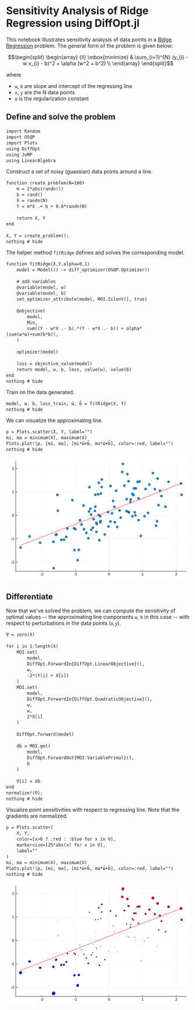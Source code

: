 # Sensitivity Analysis of Ridge Regression using DiffOpt.jl

This notebook illustrates sensitivity analysis of data points in a [Ridge Regression](https://en.wikipedia.org/wiki/Ridge_regression) problem. The general form of the problem is given below:

```math
\begin{split}
\begin{array} {ll}
\mbox{minimize} & \sum_{i=1}^{N} (y_{i} - w x_{i} - b)^2 + \alpha (w^2 + b^2) \\
\end{array}
\end{split}
```
where
- `w`, `b` are slope and intercept of the regressing line
- `x`, `y` are the N data points
- `α` is the regularization constant

## Define and solve the problem
```@example 2
import Random
import OSQP
import Plots
using DiffOpt
using JuMP
using LinearAlgebra
```

Construct a set of noisy (guassian) data points around a line.
```@example 2
function create_problem(N=100)
    m = 2*abs(randn())
    b = rand()
    X = randn(N)
    Y = m*X .+ b + 0.8*randn(N)
    
    return X, Y
end

X, Y = create_problem();
nothing # hide
```

The helper method `fitRidge` defines and solves the corresponding model.
```@example 2
function fitRidge(X,Y,alpha=0.1)
    model = Model(() -> diff_optimizer(OSQP.Optimizer))

    # add variables
    @variable(model, w)
    @variable(model, b)
    set_optimizer_attribute(model, MOI.Silent(), true)
    
    @objective(
        model,
        Min,
        sum((Y - w*X .- b).*(Y - w*X .- b)) + alpha*(sum(w*w)+sum(b*b)),
    )

    optimize!(model)

    loss = objective_value(model)
    return model, w, b, loss, value(w), value(b)
end
nothing # hide
```

Train on the data generated.
```@example 2
model, w, b, loss_train, ŵ, b̂ = fitRidge(X, Y)
nothing # hide
```

We can visualize the approximating line. 
```@example 2
p = Plots.scatter(X, Y, label="")
mi, ma = minimum(X), maximum(X)
Plots.plot!(p, [mi, ma], [mi*ŵ+b̂, ma*ŵ+b̂], color=:red, label="")
nothing # hide
``` 
![svg](sensitivity-analysis-ridge-1.svg)
    

## Differentiate
Now that we've solved the problem, we can compute the sensitivity of optimal values -- the approximating line components `w`, `b` in this case -- with respect to perturbations in the data points (`x`,`y`).
```@example 2
∇ = zero(X)

for i in 1:length(X)
    MOI.set(
        model,
        DiffOpt.ForwardIn{DiffOpt.LinearObjective}(), 
        w, 
        -2*(Y[i] + X[i])
    ) 
    MOI.set(
        model, 
        DiffOpt.ForwardIn{DiffOpt.QuadraticObjective}(), 
        w,
        w,
        2*X[i]
    )
    
    DiffOpt.forward(model)

    db = MOI.get(
        model,
        DiffOpt.ForwardOut{MOI.VariablePrimal}(), 
        b
    )

    ∇[i] = db
end
normalize!(∇);
nothing # hide
```

Visualize point sensitivities with respect to regressing line. Note that the gradients are normalized.
```@example 2
p = Plots.scatter(
    X, Y,
    color=[x>0 ? :red : :blue for x in ∇],
    markersize=[25*abs(x) for x in ∇],
    label=""
)
mi, ma = minimum(X), maximum(X)
Plots.plot!(p, [mi, ma], [mi*ŵ+b̂, ma*ŵ+b̂], color=:red, label="")
nothing # hide
``` 
![svg](sensitivity-analysis-ridge-2.svg)